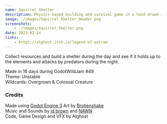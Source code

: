 ```yaml
---
name: Squirrel Shelter 
description: Physics-based building and survival game in a hand drawn style
image: ./images/Squirrel_Shelter_Header.png
screenshots:
    - ./images/Squirrel_Shelter.png
date: 2023-02-14
links: 
    - https://alghost.itch.io/legend-of-astram
---
```


Collect resources and build a shelter during the day and see if it holds up to the elements and attacks by predators during the night.

Made in 16 days during GodotWildJam #49  
Theme: Unstable  
Wildcards: Overgrown & Colossal Creature  

### Credits
Made using [Godot Engine 3](https://godotengine.org)
Art by [Brotienshake](https://twitter.com/BrotienArt)  
Music and Sounds by [jd brown](https://twitter.com/jdbrownmusic) and [NAWN](https://mobile.twitter.com/nawnofficial)  
Code, Game Design and VFX by Alghost  

